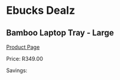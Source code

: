 
# Ebucks Dealz
## Bamboo Laptop Tray - Large
[Product Page](https://www.ebucks.com/web/shop/productSelected.do?prodId=1129440590&catId=714962196)

Price: R349.00

Savings: 


	